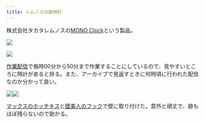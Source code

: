 ```yaml
---
title: レムノスの掛時計
---
```

株式会社タカタレムノスの[MONO Clock](https://www.amazon.co.jp/dp/B004UIT8BK)という製品。

![](https://lh3.googleusercontent.com/cQUeHO_QGf6L0yZokp4GJDFEOeKkqyIkvUPVvgO05l0DTWn-MTIrUwlKK2WWSPPsDVZPBMdfIwvy8B-G3yKCp_TOjUqE_6HpGPGHHM2nMlDWIcUa9zAcm_cX-VjEENYFERdJbOqmUoe7teNtJgG4TIlhhCn3201VnmHTtApBwZkhba1I2J25lMRTXDk8)

![](https://lh5.googleusercontent.com/M76ddP21ERPIlAAv773uYqPkSnbyax4p28BLx0TEHl_sINfvO_ScvTm0cblG0ZfOOX422tWPAxsbjDKn5u4_4eG6wcLb2-_vekverIHATAorTmGiI4ICt4byNFgQUyJ2Ri4bpfJNuteyNpeoldo1s8GyNMlJkL00_QGmXgpmnhGtUuwmAPRWWkWaxGwh)

[作業配信](https://www.youtube.com/channel/UC5s-KpSDGzxWPWNv94PnJHw)で毎時00分から50分まで作業することにしているので、見やすいところに時計があると捗る。また、アーカイブで見返すときに何時頃に行われた配信なのか分かって良い。

![](https://lh3.googleusercontent.com/Nq8sqQAzBRyqkMqZ-um1FB_XaSBfI19Uha6t13cTn3rjAc6Dbh774kL_hFe2NJIT_MZddRC_SaoKUiJDKlsIKj04HJndjd2oiY1xo2kKLCwNeBvh3jpAArYHxV8dm2-hotQ6k44eI7l08h7rHbKuajbpkbJX9Iui_LNhihkJDa2xu3GshSNb_Ji7uAGX)![](https://lh5.googleusercontent.com/z5Vt7BJhOCEL2XITATOOUj0a5ZaM-X-zFyOjnU2pvdUxCvKxSi0aCxkmYNVf0ZZU8qRVn4ZHVaXIixQZa9CX_kGzs-6cOatqOQtN6K3yw_ekoi_7eCZc3gDbOAIEIaTDJObZHUKjIq-IiaDqMRQlbl6A02FS_71Mnc0KBuvV79pSp7Khf01tXFCKdupC)

[マックスのホッチキス](https://www.amazon.co.jp/dp/B000O9WRWG)と[壁美人のフック](https://www.amazon.co.jp/dp/B00CU78TDG)で壁に取り付けた。意外と頑丈で、跡もほぼ残らないので助かる。
